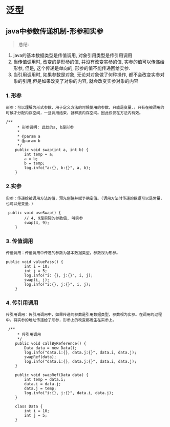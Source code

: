 # 泛型

## java中参数传递机制-形参和实参

> 总结: 
1. java的基本数据类型是传值调用, 对象引用类型是传引用调用
2. 当传值调用时, 改变的是形参的值, 并没有改变实参的值, 实参的值可以传递给形参, 但是, 这个传递是单向的,
形参的值不能传递回给实参.
3. 当引用调用时, 如果参数是对象, 无论对对象做了何种操作, 都不会改变实参对象的引用,但是如果改变了对象的内容, 就会改变实参对象的内容
### 1. 形参
`形参：可以理解为形式参数，用于定义方法的时候使用的参数，只能是变量.。只有在被调用的时候才分配内存空间，一旦调用结束，就释放内存空间。因此仅仅在方法内有效。`
```
/**
     * 形参说明: 此处的a, b是形参
     *
     * @param a
     * @param b
     */
    public void swap(int a, int b) {
        int temp = a;
        a = b;
        b = temp;
        log.info("a:{}, b:{}", a, b);
    }
```
### 2.实参
`实参：传递给被调用方法的值，预先创建并赋予确定值。(调用方法时传递的数据可以是常量，也可以是变量.)`
```
 public void useSwap() {
        // 4, 9是实际的参数值, 叫实参
        swap(4, 9);
    }
```
### 3. 传值调用
`传值调用：传值调用中传递的参数为基本数据类型，参数视为形参。`
```
public void valuePass() {
        int i = 10;
        int j = 5;
        log.info("i: {}, j:{}", i, j);
        swap(i, j);
        log.info("i:{}, j:{}", i, j);
    }
```

### 4. 传引用调用
`传引用调用：传引用调用中，如果传递的参数是引用数据类型，参数视为实参。在调用的过程中，将实参的地址传递给了形参，形参上的改变都发生在实参上。`
```
 /**
     * 传引用调用
     */
    public void callByReference() {
        Data data = new Data();
        log.info("data.i:{}, data.j:{}", data.i, data.j);
        swapRef(data);
        log.info("data.i:{}, data.j:{}", data.i, data.j);
    }

    public void swapRef(Data data) {
        int temp = data.i;
        data.i = data.j;
        data.j = temp;
        log.info("i:{}, j:{}", data.i, data.j);
    }

    class Data {
        int i = 10;
        int j = 5;
    }
```


